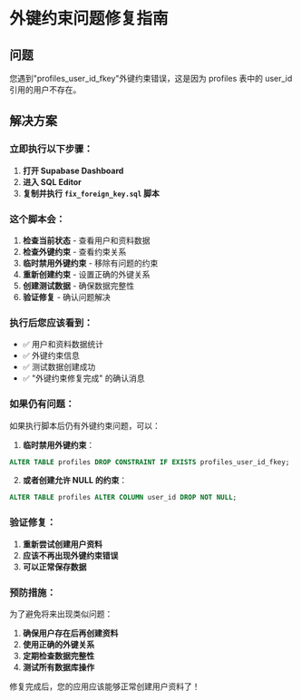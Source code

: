 # 外键约束问题修复指南

## 问题
您遇到"profiles_user_id_fkey"外键约束错误，这是因为 profiles 表中的 user_id 引用的用户不存在。

## 解决方案

### 立即执行以下步骤：

1. **打开 Supabase Dashboard**
2. **进入 SQL Editor**
3. **复制并执行 `fix_foreign_key.sql` 脚本**

### 这个脚本会：

1. **检查当前状态** - 查看用户和资料数据
2. **检查外键约束** - 查看约束关系
3. **临时禁用外键约束** - 移除有问题的约束
4. **重新创建约束** - 设置正确的外键关系
5. **创建测试数据** - 确保数据完整性
6. **验证修复** - 确认问题解决

### 执行后您应该看到：

- ✅ 用户和资料数据统计
- ✅ 外键约束信息
- ✅ 测试数据创建成功
- ✅ "外键约束修复完成" 的确认消息

### 如果仍有问题：

如果执行脚本后仍有外键约束问题，可以：

1. **临时禁用外键约束**：
```sql
ALTER TABLE profiles DROP CONSTRAINT IF EXISTS profiles_user_id_fkey;
```

2. **或者创建允许 NULL 的约束**：
```sql
ALTER TABLE profiles ALTER COLUMN user_id DROP NOT NULL;
```

### 验证修复：

1. **重新尝试创建用户资料**
2. **应该不再出现外键约束错误**
3. **可以正常保存数据**

### 预防措施：

为了避免将来出现类似问题：

1. **确保用户存在后再创建资料**
2. **使用正确的外键关系**
3. **定期检查数据完整性**
4. **测试所有数据库操作**

修复完成后，您的应用应该能够正常创建用户资料了！
